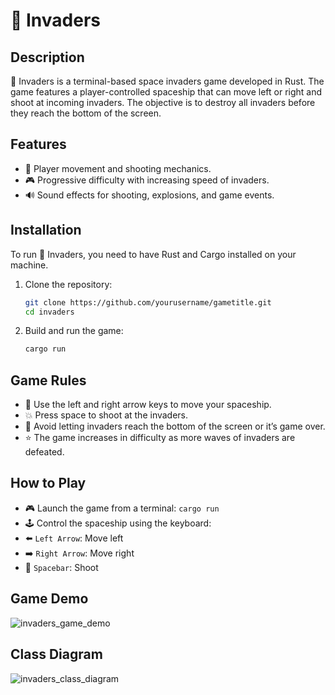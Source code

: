 # 🚀 Invaders

## Description
👾 Invaders is a terminal-based space invaders game developed in Rust. The game features a player-controlled spaceship that can move left or right and shoot at incoming invaders. The objective is to destroy all invaders before they reach the bottom of the screen.

## Features
- 🚀 Player movement and shooting mechanics.
- 🎮 Progressive difficulty with increasing speed of invaders.
- 🔊 Sound effects for shooting, explosions, and game events.

## Installation
To run 🚀 Invaders, you need to have Rust and Cargo installed on your machine.

1. Clone the repository:
   ```bash
   git clone https://github.com/yourusername/gametitle.git
   cd invaders
2. Build and run the game:
    ```bash
    cargo run

## Game Rules
- 👾 Use the left and right arrow keys to move your spaceship.
- 💥 Press space to shoot at the invaders.
- 🚫 Avoid letting invaders reach the bottom of the screen or it’s game over.
- ⭐ The game increases in difficulty as more waves of invaders are defeated.

## How to Play
- 🎮 Launch the game from a terminal: `cargo run`
- 🕹️ Control the spaceship using the keyboard:
- ⬅️ `Left Arrow`: Move left
- ➡️ `Right Arrow`: Move right
- 🔫 `Spacebar`: Shoot

## Game Demo
![invaders_game_demo](invaders_game_demo.gif)

## Class Diagram
![invaders_class_diagram](invaders_class_diagram.png)